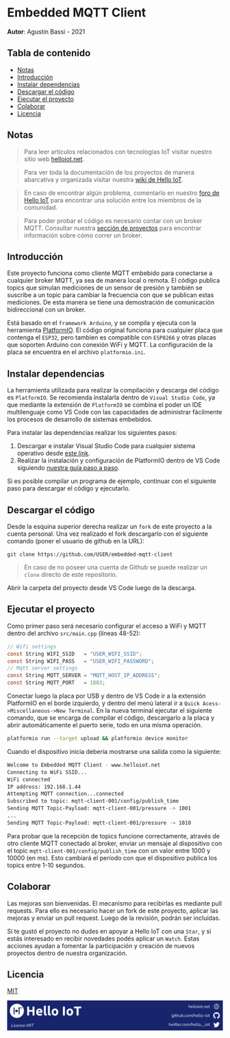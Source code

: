 # Embedded MQTT Client

**Autor**: Agustin Bassi - 2021

## Tabla de contenido

* [Notas](#notas)
* [Introducción](#introducción)
* [Instalar dependencias](#instalar-dependencias)
* [Descargar el código](#descargar-el-código)
* [Ejecutar el proyecto](#ejecutar-el-proyecto)
* [Colaborar](#colaborar)
* [Licencia](#licencia)

## Notas

> Para leer artículos relacionados con tecnologías IoT visitar nuestro sitio web [helloiot.net](https://helloiot.net).

> Para ver toda la documentación de los proyectos de manera abarcativa y organizada visitar nuestra [wiki de Hello IoT](https://github.com/hello-iot/documentation/wiki).

> En caso de encontrar algún problema, comentarlo en nuestro [foro de Hello IoT](https://groups.google.com/g/helloiot) para encontrar una solución entre los miembros de la comunidad.

> Para poder probar el código es necesario contar con un broker MQTT. Consultar nuestra [sección de proyectos](https://www.helloiot.net/pages/projects/) para encontrar información sobre cómo correr un broker.

## Introducción

Este proyecto funciona como cliente MQTT embebido para conectarse a cualquier broker MQTT, ya sea de manera local o remota. El código publica topics que simulan mediciones de un sensor de presión y también se suscribe a un topic para cambiar la frecuencia con que se publican estas mediciones. De esta manera se tiene una demostración de comunicación bidireccional con un broker.

Está basado en el `framework Arduino`, y se compila y ejecuta con la herramienta [PlatformIO](https://platformio.org/install). El código original funciona para cualquier placa que contenga el `ESP32`, pero tambien es compatible con `ESP8266` y otras placas que soporten Arduino con conexión WiFi y MQTT. La configuración de la placa se encuentra en el archivo `platformio.ini`.

## Instalar dependencias

La herramienta utilizada para realizar la compilación y descarga del código es `PlatformIO`. Se recomienda instalarla dentro de `Visual Studio Code`, ya que mediante la extensión de `PlatformIO` se combina el poder un IDE multilenguaje como VS Code con las capacidades de administrar fácilmente los procesos de desarrollo de sistemas embebidos.

Para instalar las dependencias realizar los siguientes pasos:

1. Descargar e instalar Visual Studio Code para cualquier sistema operativo desde [este link](https://code.visualstudio.com/download). 
2. Realizar la instalación y configuración de PlatformIO dentro de VS Code siguiendo [nuestra guía paso a paso](https://www.helloiot.net/pages/articles/platformio_vscode_installation/). 

Si es posible compilar un programa de ejemplo, continuar con el siguiente paso para descargar el código y ejecutarlo.

## Descargar el código

Desde la esquina superior derecha realizar un `fork` de este proyecto a la cuenta personal. Una vez realizado el fork descargarlo con el siguiente comando (poner el usuario de github en la URL):

```
git clone https://github.com/USER/embedded-mqtt-client
```

> En caso de no poseer una cuenta de Github se puede realizar un `clone` directo de este repositorio.

Abrir la carpeta del proyecto desde VS Code luego de la descarga.

## Ejecutar el proyecto


Como primer paso será necesario configurar el acceso a WiFi y MQTT dentro del archivo `src/main.cpp` (líneas 48-52):

```c
// Wifi settings
const String WIFI_SSID   = "USER_WIFI_SSID";
const String WIFI_PASS   = "USER_WIFI_PASSWORD";
// Mqtt server settings
const String MQTT_SERVER = "MQTT_HOST_IP_ADDRESS";
const String MQTT_PORT   = 1883;
```

Conectar luego la placa por USB y dentro de VS Code ir a la extensión PlatformIO en el borde izquierdo, y dentro del menú lateral ir a `Quick Acess->Miscellaneous->New Terminal`. En la nueva terminal ejecutar el siguiente comando, que se encarga de compilar el código, descargarlo a la placa y abrir automáticamente el puerto serie, todo en una misma operación.

```sh
platformio run --target upload && platformio device monitor
```

Cuando el dispositivo inicia debería mostrarse una salida como la siguiente:

```sh
Welcome to Embedded MQTT Client - www.helloiot.net
Connecting to WiFi SSID...
WiFi connected
IP address: 192.168.1.44
Attempting MQTT connection...connected
Subscribed to topic: mqtt-client-001/config/publish_time
Sending MQTT Topic-Payload: mqtt-client-001/pressure -> 1001
...
Sending MQTT Topic-Payload: mqtt-client-001/pressure -> 1010
```

Para probar que la recepción de topics funcione correctamente, através de otro cliente MQTT conectado al broker, enviar un mensaje al dispositivo con el topic `mqtt-client-001/config/publish_time` con un valor entre 1000 y 10000 (en ms). Esto cambiará el período con que el dispositivo publica los topics entre 1-10 segundos.

## Colaborar

Las mejoras son bienvenidas. El mecanismo para recibirlas es mediante pull requests. Para ello es necesario hacer un fork de este proyecto, aplicar las mejoras y enviar un pull request. Luego de la revisión, podrán ser incluídas.

Si te gustó el proyecto no dudes en apoyar a Hello IoT con una `Star`, y si estás interesado en recibir novedades podés aplicar un `Watch`. Estas acciones ayudan a fomentar la participación y creación de nuevos proyectos dentro de nuestra organización.

## Licencia

[MIT](https://choosealicense.com/licenses/mit/)

![footer](doc/helloiot-footer.png)